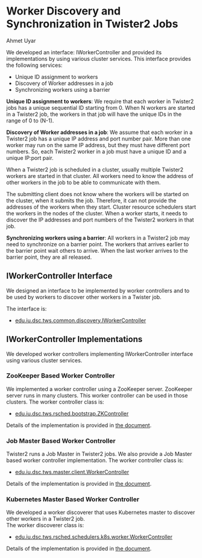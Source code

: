 # Worker Discovery and Synchronization in Twister2 Jobs
Ahmet Uyar

We developed an interface: IWorkerController and provided its implementations by 
using various cluster services. This interface provides the following services:
* Unique ID assignment to workers
* Discovery of Worker addresses in a job
* Synchronizing workers using a barrier

**Unique ID assignment to workers**: We require that each worker in Twister2 jobs has 
a unique sequential ID starting from 0. When N workers are started in a Twister2 job, 
the workers in that job will have the unique IDs in the range of 0 to (N-1).

**Discovery of Worker addresses in a job**:
We assume that each worker in a Twister2 job has a unique IP address and port number pair.
More than one worker may run on the same IP address, but they must have different port numbers. 
So, each Twister2 worker in a job must have a unique ID and a unique IP:port pair. 

When a Twister2 job is scheduled in a cluster, usually multiple Twister2 workers are started 
in that cluster. All workers need to know the address of other workers in the job 
to be able to communicate with them. 

The submitting client does not know where the workers will be started on the cluster, 
when it submits the job. Therefore, it can not provide the addresses of the workers when they start.
Cluster resource schedulers start the workers in the nodes of the cluster. 
When a worker starts, it needs to discover the IP addresses and port numbers of 
the Twister2 workers in that job.

**Synchronizing workers using a barrier**:
All workers in a Twister2 job may need to synchronize on a barrier point. 
The workers that arrives earlier to the barrier point wait others to arrive.
When the last worker arrives to the barrier point, they are all released. 
 
## IWorkerController Interface
We designed an interface to be implemented by worker controllers and 
to be used by workers to discover other workers in a Twister job. 

The interface is: 
* [edu.iu.dsc.tws.common.discovery.IWorkerController](../../../twister2/common/src/java/edu/iu/dsc/tws/common/discovery/IWorkerController.java)

## IWorkerController Implementations
We developed worker controllers implementing IWorkerController interface 
using various cluster services. 

### ZooKeeper Based Worker Controller
We implemented a worker controller using a ZooKeeper server. 
ZooKeeper server runs in many clusters. This worker controller can be used in those clusters. 
The worker controller class is: 
* [edu.iu.dsc.tws.rsched.bootstrap.ZKController](../../../twister2/resource-scheduler/src/java/edu/iu/dsc/tws/rsched/bootstrap/ZKController.java)

Details of the implementation is provided in [the document](../zookeeper/ZKBasedWorkerDiscovery.md). 

### Job Master Based Worker Controller
Twister2 runs a Job Master in Twister2 jobs. 
We also provide a Job Master based worker controller implementation.
The worker controller class is: 
* [edu.iu.dsc.tws.master.client.WorkerController](../../../twister2/master/src/java/edu/iu/dsc/tws/master/client/WorkerController.java)

Details of the implementation is provided in [the document](../job-master/JobMaster.md). 

### Kubernetes Master Based Worker Controller
We developed a worker discoverer that uses Kubernetes master 
to discover other workers in a Twister2 job.  
The worker discoverer class is: 
* [edu.iu.dsc.tws.rsched.schedulers.k8s.worker.WorkerController](../../../twister2/resource-scheduler/src/java/edu/iu/dsc/tws/rsched/schedulers/k8s/worker/WorkerController.java)

Details of the implementation is provided in [the document](../kubernetes). 

